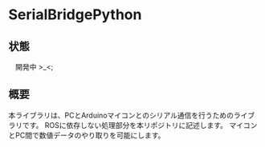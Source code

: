 # SerialBridgePython

## 状態

　開発中 >_<;

## 概要

 本ライブラリは、PCとArduinoマイコンとのシリアル通信を行うためのライブラリです。
 ROSに依存しない処理部分を本リポジトリに記述します。
 マイコンとPC間で数値データのやり取りを可能にします。
 
